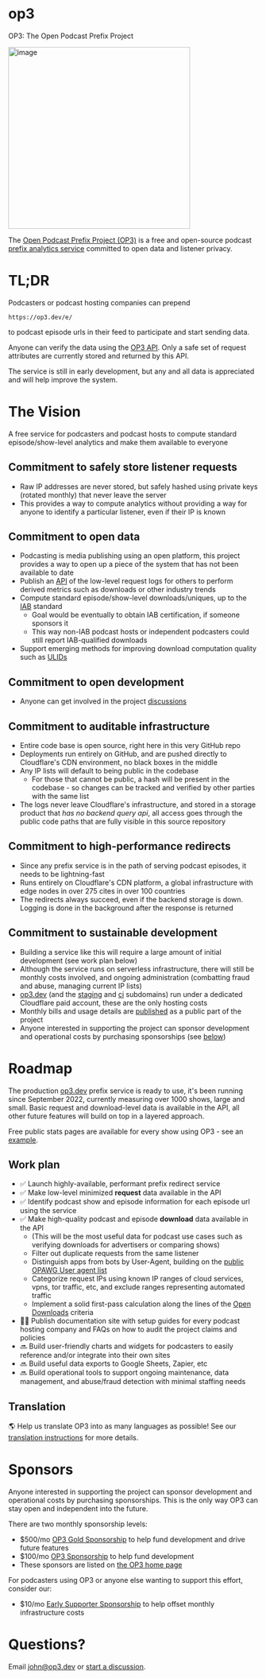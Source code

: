 # op3
OP3: The Open Podcast Prefix Project

<img width="366" alt="image" src="https://user-images.githubusercontent.com/47259736/196559392-77f5f200-46bf-42f9-96a7-cb414b0b08b8.png">

The [Open Podcast Prefix Project (OP3)](https://op3.dev/) is a free and open-source podcast [prefix analytics service](https://soundsprofitable.com/update/prefix-analytics) committed to open data and listener privacy.

# TL;DR
Podcasters or podcast hosting companies can prepend

`https://op3.dev/e/`

to podcast episode urls in their feed to participate and start sending data.

Anyone can verify the data using the [OP3 API](https://op3.dev/api/docs).  Only a safe set of request attributes are currently stored and returned by this API.

The service is still in early development, but any and all data is appreciated and will help improve the system. 

# The Vision
A free service for podcasters and podcast hosts to compute standard episode/show-level analytics and make them available to everyone

## Commitment to **safely store listener requests**
  - Raw IP addresses are never stored, but safely hashed using private keys (rotated monthly) that never leave the server
  - This provides a way to compute analytics without providing a way for anyone to identify a particular listener, even if their IP is known

## Commitment to **open data**
  - Podcasting is media publishing using an open platform, this project provides a way to open up a piece of the system that has not been available to date
  - Publish an [API](https://op3.dev/api/docs) of the low-level request logs for others to perform derived metrics such as downloads or other industry trends
  - Compute standard episode/show-level downloads/uniques, up to the [IAB](https://iabtechlab.com/compliance-programs/compliant-companies/#) standard
    - Goal would be eventually to obtain IAB certification, if someone sponsors it
    - This way non-IAB podcast hosts or independent podcasters could still report IAB-qualified downloads
  - Support emerging methods for improving download computation quality such as [ULIDs](https://podcastlistening.com)

## Commitment to **open development**
  - Anyone can get involved in the project [discussions](https://github.com/skymethod/op3/discussions)
   
## Commitment to **auditable infrastructure**
  - Entire code base is open source, right here in this very GitHub repo
  - Deployments run entirely on GitHub, and are pushed directly to Cloudflare's CDN environment, no black boxes in the middle
  - Any IP lists will default to being public in the codebase
    - For those that cannot be public, a hash will be present in the codebase - so changes can be tracked and verified by other parties with the same list
  - The logs never leave Cloudflare's infrastructure, and stored in a storage product that _has no backend query api_, all access goes through the public code paths that are fully visible in this source repository
    
## Commitment to **high-performance redirects**
  - Since any prefix service is in the path of serving podcast episodes, it needs to be lightning-fast
  - Runs entirely on Cloudflare's CDN platform, a global infrastructure with edge nodes in over 275 cites in over 100 countries
  - The redirects always succeed, even if the backend storage is down. Logging is done in the background after the response is returned
 
## Commitment to **sustainable development**
  - Building a service like this will require a large amount of initial development (see work plan below)
  - Although the service runs on serverless infrastructure, there will still be monthly costs involved, and ongoing administration (combatting fraud and abuse, managing current IP lists)
  - [op3.dev](https://op3.dev) (and the [staging](https://staging.op3.dev) and [ci](https://ci.op3.dev) subdomains) run under a dedicated Cloudflare paid account, these are the only hosting costs
  - Monthly bills and usage details are [published](https://op3.dev/costs) as a public part of the project
  - Anyone interested in supporting the project can sponsor development and operational costs by purchasing sponsorships (see [below](#sponsors))

# Roadmap
The production [op3.dev](https://op3.dev) prefix service is ready to use, it's been running since September 2022, currently measuring
over 1000 shows, large and small.
Basic request and download-level data is available in the API, all other future features will build on top in a layered approach.

Free public stats pages are available for every show using OP3 - see an [example](https://op3.dev/show/dc1852e4d1ee4bce9c4fb7f5d8be8908).

## Work plan
 - ✅ Launch highly-available, performant prefix redirect service
 - ✅ Make low-level minimized **request** data available in the API
 - ✅ Identify podcast show and episode information for each episode url using the service
 - ✅ Make high-quality podcast and episode **download** data available in the API
   - (This will be the most useful data for podcast use cases such as verifying downloads for advertisers or comparing shows)
   - Filter out duplicate requests from the same listener
   - Distinguish apps from bots by User-Agent, building on the [public OPAWG User agent list](https://github.com/opawg/user-agents)
   - Categorize request IPs using known IP ranges of cloud services, vpns, tor traffic, etc, and exclude ranges representing automated traffic
   - Implement a solid first-pass calculation along the lines of the [Open Downloads](https://github.com/open-downloads/odl) criteria
 - 👨‍💻 Publish documentation site with setup guides for every podcast hosting company and FAQs on how to audit the project claims and policies
 - 🔜 Build user-friendly charts and widgets for podcasters to easily reference and/or integrate into their own sites
 - 🔜 Build useful data exports to Google Sheets, Zapier, etc
 - 🔜 Build operational tools to support ongoing maintenance, data management, and abuse/fraud detection with minimal staffing needs

## Translation
🌎 Help us translate OP3 into as many languages as possible! See our [translation instructions](https://github.com/skymethod/op3/blob/master/translation.md) for more details.

# Sponsors
Anyone interested in supporting the project can sponsor development and operational costs by purchasing sponsorships.  This is the only way OP3 can stay open and independent into the future.

There are two monthly sponsorship levels:
 - $500/mo [OP3 Gold Sponsorship](https://buy.stripe.com/aEU8z676n2fnfEQ148) to help fund development and drive future features
 - $100/mo [OP3 Sponsorship](https://buy.stripe.com/cN2eXueyP07f3W83ch) to help fund development
 - These sponsors are listed on [the OP3 home page](https://op3.dev/#sponsors)

For podcasters using OP3 or anyone else wanting to support this effort, consider our:
 - $10/mo [Early Supporter Sponsorship](https://buy.stripe.com/8wM6qYeyPg6d9gsdQW) to help offset monthly infrastructure costs

# Questions?
Email [john@op3.dev](mailto:john@op3.dev) or [start a discussion](https://github.com/skymethod/op3/discussions).
